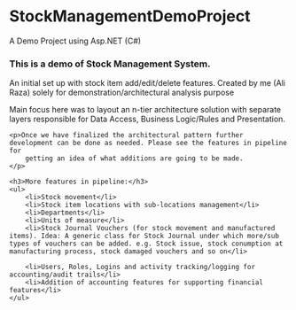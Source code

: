 # StockManagementDemoProject
A Demo Project using Asp.NET (C#)

<h3>This is a demo of Stock Management System.</h3>
    <p>An initial set up with stock item add/edit/delete features.  Created by me (Ali Raza) solely for demonstration/architectural analysis purpose</p>
    <p>Main focus here was to layout an n-tier architecture solution with separate layers responsible for Data Access, Business Logic/Rules and Presentation.</p>

    <p>Once we have finalized the architectural pattern further development can be done as needed. Please see the features in pipeline for 
        getting an idea of what additions are going to be made.
    </p>

    <h3>More features in pipeline:</h3>
    <ul>
        <li>Stock movement</li>
        <li>Stock item locations with sub-locations management</li>
        <li>Departments</li>
        <li>Units of measure</li>
        <li>Stock Journal Vouchers (for stock movement and manufactured items). Idea: A generic class for Stock Journal under which more/sub types of vouchers can be added. e.g. Stock issue, stock conumption at manufacturing process, stock damaged vouchers and so on</li>

        <li>Users, Roles, Logins and activity tracking/logging for accounting/audit trails</li>
        <li>Addition of accounting features for supporting financial features</li>
    </ul>
